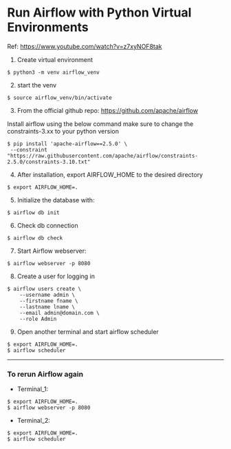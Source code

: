 # Run Airflow with Python Virtual Environments
Ref: https://www.youtube.com/watch?v=z7xyNOF8tak


1. Create virtual environment
```
$ python3 -m venv airflow_venv
```

2. start the venv
```
$ source airflow_venv/bin/activate
```

3. From the official github repo:
https://github.com/apache/airflow

Install airflow using the below command
make sure to change the constraints-3.xx to your python version
```
$ pip install 'apache-airflow==2.5.0' \
 --constraint "https://raw.githubusercontent.com/apache/airflow/constraints-2.5.0/constraints-3.10.txt"
 ```

4. After installation, export AIRFLOW_HOME to the desired directory
```
$ export AIRFLOW_HOME=.
```

5. Initialize the database with:
```
$ airflow db init
```

6. Check db connection
```
$ airflow db check
```

7. Start Airflow webserver:
```
$ airflow webserver -p 8080
```

8. Create a user for logging in
```
$ airflow users create \
    --username admin \
    --firstname fname \
    --lastname lname \
    --email admin@domain.com \
    --role Admin
```

9. Open another terminal and start airflow scheduler
```
$ export AIRFLOW_HOME=.
$ airflow scheduler
```

****

### To rerun Airflow again
* Terminal_1:
```
$ export AIRFLOW_HOME=.
$ airflow webserver -p 8080
```
* Terminal_2:
```
$ export AIRFLOW_HOME=.
$ airflow scheduler
```
